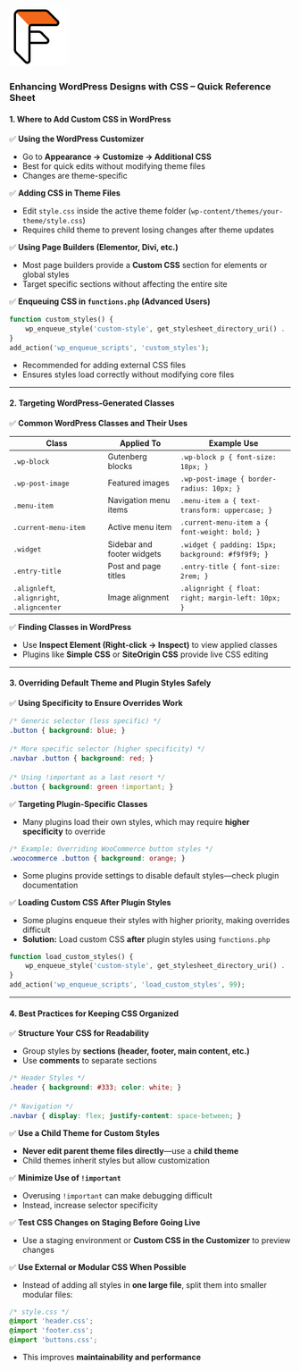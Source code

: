 ![Flatpack Coders Logo](./Assets/Logo_Black_Orange%20(1).jpg)

### **Enhancing WordPress Designs with CSS – Quick Reference Sheet**  

#### **1. Where to Add Custom CSS in WordPress**  

✅ **Using the WordPress Customizer**  

- Go to **Appearance → Customize → Additional CSS**  
- Best for quick edits without modifying theme files  
- Changes are theme-specific  

✅ **Adding CSS in Theme Files**  

- Edit `style.css` inside the active theme folder (`wp-content/themes/your-theme/style.css`)  
- Requires child theme to prevent losing changes after theme updates  

✅ **Using Page Builders (Elementor, Divi, etc.)**  

- Most page builders provide a **Custom CSS** section for elements or global styles  
- Target specific sections without affecting the entire site  

✅ **Enqueuing CSS in `functions.php` (Advanced Users)**  

```php
function custom_styles() {
    wp_enqueue_style('custom-style', get_stylesheet_directory_uri() . '/custom.css');
}
add_action('wp_enqueue_scripts', 'custom_styles');
```

- Recommended for adding external CSS files  
- Ensures styles load correctly without modifying core files  

---

#### **2. Targeting WordPress-Generated Classes**  

✅ **Common WordPress Classes and Their Uses**  

| **Class** | **Applied To** | **Example Use** |  
|-----------|--------------|----------------|  
| `.wp-block` | Gutenberg blocks | `.wp-block p { font-size: 18px; }` |  
| `.wp-post-image` | Featured images | `.wp-post-image { border-radius: 10px; }` |  
| `.menu-item` | Navigation menu items | `.menu-item a { text-transform: uppercase; }` |  
| `.current-menu-item` | Active menu item | `.current-menu-item a { font-weight: bold; }` |  
| `.widget` | Sidebar and footer widgets | `.widget { padding: 15px; background: #f9f9f9; }` |  
| `.entry-title` | Post and page titles | `.entry-title { font-size: 2rem; }` |  
| `.alignleft`, `.alignright`, `.aligncenter` | Image alignment | `.alignright { float: right; margin-left: 10px; }` |  

✅ **Finding Classes in WordPress**  

- Use **Inspect Element (Right-click → Inspect)** to view applied classes  
- Plugins like **Simple CSS** or **SiteOrigin CSS** provide live CSS editing  

---

#### **3. Overriding Default Theme and Plugin Styles Safely**  

✅ **Using Specificity to Ensure Overrides Work**  

```css
/* Generic selector (less specific) */
.button { background: blue; }

/* More specific selector (higher specificity) */
.navbar .button { background: red; }

/* Using !important as a last resort */
.button { background: green !important; }
```

✅ **Targeting Plugin-Specific Classes**  

- Many plugins load their own styles, which may require **higher specificity** to override  

```css
/* Example: Overriding WooCommerce button styles */
.woocommerce .button { background: orange; }
```

- Some plugins provide settings to disable default styles—check plugin documentation  

✅ **Loading Custom CSS After Plugin Styles**  

- Some plugins enqueue their styles with higher priority, making overrides difficult  
- **Solution:** Load custom CSS **after** plugin styles using `functions.php`  

```php
function load_custom_styles() {
    wp_enqueue_style('custom-style', get_stylesheet_directory_uri() . '/custom.css', array(), false, 'all');
}
add_action('wp_enqueue_scripts', 'load_custom_styles', 99);
```

---

#### **4. Best Practices for Keeping CSS Organized**  

✅ **Structure Your CSS for Readability**  

- Group styles by **sections (header, footer, main content, etc.)**  
- Use **comments** to separate sections  

```css
/* Header Styles */
.header { background: #333; color: white; }

/* Navigation */
.navbar { display: flex; justify-content: space-between; }
```

✅ **Use a Child Theme for Custom Styles**  

- **Never edit parent theme files directly**—use a **child theme**  
- Child themes inherit styles but allow customization  

✅ **Minimize Use of `!important`**  

- Overusing `!important` can make debugging difficult  
- Instead, increase selector specificity  

✅ **Test CSS Changes on Staging Before Going Live**  

- Use a staging environment or **Custom CSS in the Customizer** to preview changes  

✅ **Use External or Modular CSS When Possible**  

- Instead of adding all styles in **one large file**, split them into smaller modular files:  

```css
/* style.css */
@import 'header.css';
@import 'footer.css';
@import 'buttons.css';
```  

- This improves **maintainability and performance**
